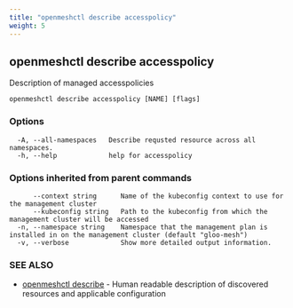 ```yaml
---
title: "openmeshctl describe accesspolicy"
weight: 5
---
```

## openmeshctl describe accesspolicy

Description of managed accesspolicies

```
openmeshctl describe accesspolicy [NAME] [flags]
```

### Options

```
  -A, --all-namespaces   Describe requsted resource across all namespaces.
  -h, --help             help for accesspolicy
```

### Options inherited from parent commands

```
      --context string      Name of the kubeconfig context to use for the management cluster
      --kubeconfig string   Path to the kubeconfig from which the management cluster will be accessed
  -n, --namespace string    Namespace that the management plan is installed in on the management cluster (default "gloo-mesh")
  -v, --verbose             Show more detailed output information.
```

### SEE ALSO

* [openmeshctl describe](../openmeshctl_describe)	 - Human readable description of discovered resources and applicable configuration

